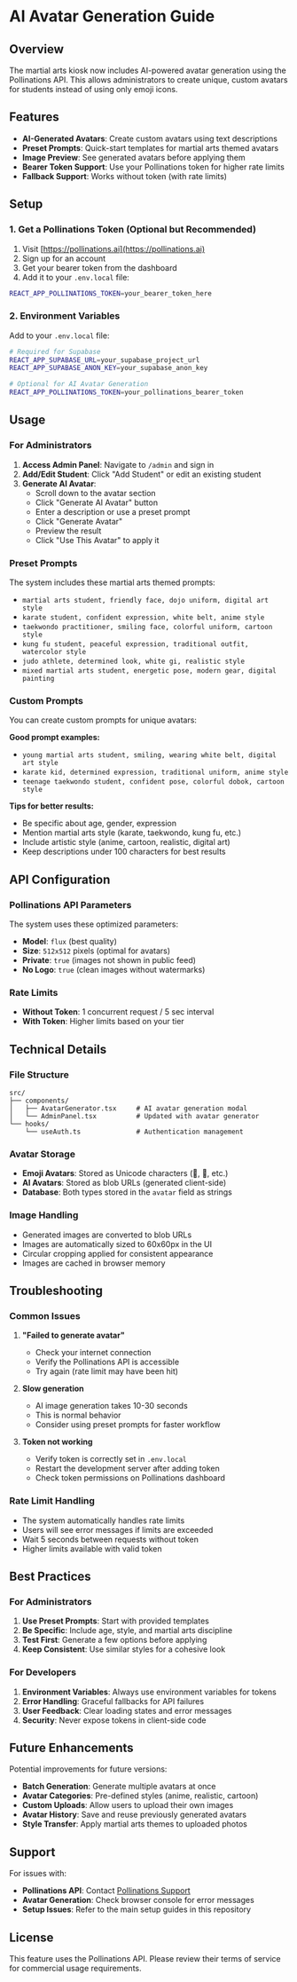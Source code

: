 # AI Avatar Generation Guide

## Overview

The martial arts kiosk now includes AI-powered avatar generation using the Pollinations API. This allows administrators to create unique, custom avatars for students instead of using only emoji icons.

## Features

- **AI-Generated Avatars**: Create custom avatars using text descriptions
- **Preset Prompts**: Quick-start templates for martial arts themed avatars
- **Image Preview**: See generated avatars before applying them
- **Bearer Token Support**: Use your Pollinations token for higher rate limits
- **Fallback Support**: Works without token (with rate limits)

## Setup

### 1. Get a Pollinations Token (Optional but Recommended)

1. Visit [https://pollinations.ai](https://pollinations.ai)
2. Sign up for an account
3. Get your bearer token from the dashboard
4. Add it to your `.env.local` file:

```bash
REACT_APP_POLLINATIONS_TOKEN=your_bearer_token_here
```

### 2. Environment Variables

Add to your `.env.local` file:

```bash
# Required for Supabase
REACT_APP_SUPABASE_URL=your_supabase_project_url
REACT_APP_SUPABASE_ANON_KEY=your_supabase_anon_key

# Optional for AI Avatar Generation
REACT_APP_POLLINATIONS_TOKEN=your_pollinations_bearer_token
```

## Usage

### For Administrators

1. **Access Admin Panel**: Navigate to `/admin` and sign in
2. **Add/Edit Student**: Click "Add Student" or edit an existing student
3. **Generate AI Avatar**: 
   - Scroll down to the avatar section
   - Click "Generate AI Avatar" button
   - Enter a description or use a preset prompt
   - Click "Generate Avatar"
   - Preview the result
   - Click "Use This Avatar" to apply it

### Preset Prompts

The system includes these martial arts themed prompts:

- `martial arts student, friendly face, dojo uniform, digital art style`
- `karate student, confident expression, white belt, anime style`
- `taekwondo practitioner, smiling face, colorful uniform, cartoon style`
- `kung fu student, peaceful expression, traditional outfit, watercolor style`
- `judo athlete, determined look, white gi, realistic style`
- `mixed martial arts student, energetic pose, modern gear, digital painting`

### Custom Prompts

You can create custom prompts for unique avatars:

**Good prompt examples:**
- `young martial arts student, smiling, wearing white belt, digital art style`
- `karate kid, determined expression, traditional uniform, anime style`
- `teenage taekwondo student, confident pose, colorful dobok, cartoon style`

**Tips for better results:**
- Be specific about age, gender, expression
- Mention martial arts style (karate, taekwondo, kung fu, etc.)
- Include artistic style (anime, cartoon, realistic, digital art)
- Keep descriptions under 100 characters for best results

## API Configuration

### Pollinations API Parameters

The system uses these optimized parameters:

- **Model**: `flux` (best quality)
- **Size**: `512x512` pixels (optimal for avatars)
- **Private**: `true` (images not shown in public feed)
- **No Logo**: `true` (clean images without watermarks)

### Rate Limits

- **Without Token**: 1 concurrent request / 5 sec interval
- **With Token**: Higher limits based on your tier

## Technical Details

### File Structure

```
src/
├── components/
│   ├── AvatarGenerator.tsx     # AI avatar generation modal
│   └── AdminPanel.tsx          # Updated with avatar generator
└── hooks/
    └── useAuth.ts              # Authentication management
```

### Avatar Storage

- **Emoji Avatars**: Stored as Unicode characters (🥋, 🥊, etc.)
- **AI Avatars**: Stored as blob URLs (generated client-side)
- **Database**: Both types stored in the `avatar` field as strings

### Image Handling

- Generated images are converted to blob URLs
- Images are automatically sized to 60x60px in the UI
- Circular cropping applied for consistent appearance
- Images are cached in browser memory

## Troubleshooting

### Common Issues

1. **"Failed to generate avatar"**
   - Check your internet connection
   - Verify the Pollinations API is accessible
   - Try again (rate limit may have been hit)

2. **Slow generation**
   - AI image generation takes 10-30 seconds
   - This is normal behavior
   - Consider using preset prompts for faster workflow

3. **Token not working**
   - Verify token is correctly set in `.env.local`
   - Restart the development server after adding token
   - Check token permissions on Pollinations dashboard

### Rate Limit Handling

- The system automatically handles rate limits
- Users will see error messages if limits are exceeded
- Wait 5 seconds between requests without token
- Higher limits available with valid token

## Best Practices

### For Administrators

1. **Use Preset Prompts**: Start with provided templates
2. **Be Specific**: Include age, style, and martial arts discipline
3. **Test First**: Generate a few options before applying
4. **Keep Consistent**: Use similar styles for a cohesive look

### For Developers

1. **Environment Variables**: Always use environment variables for tokens
2. **Error Handling**: Graceful fallbacks for API failures
3. **User Feedback**: Clear loading states and error messages
4. **Security**: Never expose tokens in client-side code

## Future Enhancements

Potential improvements for future versions:

- **Batch Generation**: Generate multiple avatars at once
- **Avatar Categories**: Pre-defined styles (anime, realistic, cartoon)
- **Custom Uploads**: Allow users to upload their own images
- **Avatar History**: Save and reuse previously generated avatars
- **Style Transfer**: Apply martial arts themes to uploaded photos

## Support

For issues with:
- **Pollinations API**: Contact [Pollinations Support](https://pollinations.ai)
- **Avatar Generation**: Check browser console for error messages
- **Setup Issues**: Refer to the main setup guides in this repository

## License

This feature uses the Pollinations API. Please review their terms of service for commercial usage requirements.
